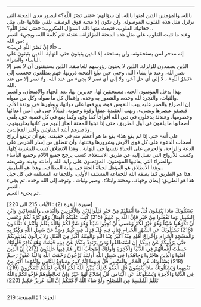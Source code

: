 ------------------------------------------------------------------------

بالله، والمؤمنين الذين آمنوا بالله. إن سؤالهم: «مَتى نَصْرُ اللَّهِ؟» ليصور مدى
المحنة التي تزلزل مثل هذه القلوب الموصولة. ولن تكون إلا محنة فوق الوصف،
تلقي ظلالها على مثل هاتيك القلوب، فتبعث منها ذلك السؤال المكروب: «مَتى
نَصْرُ اللَّهِ؟» ..  
وعند ما تثبت القلوب على مثل هذه المحنة المزلزلة.. عندئذ تتم كلمة الله،
ويجيء النصر من الله:  
«أَلا إِنَّ نَصْرَ اللَّهِ قَرِيبٌ» ..  
إنه مدخر لمن يستحقونه. ولن يستحقه إلا الذين يثبتون حتى النهاية. الذين
يثبتون على البأساء والضراء.  
الذين يصمدون للزلزلة. الذين لا يحنون رؤوسهم للعاصفة. الذين يستيقنون أن
لا نصر إلا نصر الله، وعند ما يشاء الله. وحتى حين تبلغ المحنة ذروتها، فهم
يتطلعون فحسب إلى «نَصْرُ اللَّهِ» ، لا إلى أي حل آخر، ولا إلى أي نصر لا يجيء
من عند الله. ولا نصر إلا من عند الله.  
بهذا يدخل المؤمنون الجنة، مستحقين لها، جديرين بها، بعد الجهاد والامتحان،
والصبر والثبات، والتجرد لله وحده، والشعور به وحده، وإغفال كل ما سواه وكل
من سواه.  
إن الصراع والصبر عليه يهب النفوس قوة، ويرفعها على ذواتها، ويطهرها في
بوتقة الألم، فيصفو عنصرها ويضيء، ويهب العقيدة عمقاً وقوة وحيوية، فتتلألأ
حتى في أعين أعدائها وخصومها. وعندئذ يدخلون في دين الله أفواجاً كما وقع،
وكما يقع في كل قضية حق، يلقى أصحابها ما يلقون في أول الطريق، حتى إذا
ثبتوا للمحنة انحاز إليهم من كانوا يحاربونهم، وناصرهم أشد المناوئين وأكبر
المعاندين..  
على أنه- حتى إذا لم يقع هذا- يقع ما هو أعظم منه في حقيقته. يقع أن ترتفع
أرواح أصحاب الدعوة على كل قوى الأرض وشرورها وفتنتها، وأن تنطلق من إسار
الحرص على الدعة والراحة، والحرص على الحياة نفسها في النهاية.. وهذا
الانطلاق كسب للبشرية كلها، وكسب للأرواح التي تصل إليه عن طريق الاستعلاء.
كسب يرجح جميع الآلام وجميع البأساء والضراء التي يعانيها المؤمنون،
المؤتمنون على راية الله وأمانته ودينه وشريعته.  
وهذا الانطلاق هو المؤهل لحياة الجنة في نهاية المطاف.. وهذا هو الطريق..  
هذا هو الطريق كما يصفه الله للجماعة المسلمة الأولى، وللجماعة المسلمة في
كل جيل.  
هذا هو الطريق: إيمان وجهاد.. ومحنة وابتلاء. وصبر وثبات.. وتوجه إلى الله
وحده. ثم يجيء النصر.  
ثم يجيء النعيم..  
  
\[سورة البقرة (2) : الآيات 215 الى 220\]  
يَسْئَلُونَكَ ماذا يُنْفِقُونَ قُلْ ما أَنْفَقْتُمْ مِنْ خَيْرٍ فَلِلْوالِدَيْنِ وَالْأَقْرَبِينَ وَالْيَتامى
وَالْمَساكِينِ وَابْنِ السَّبِيلِ وَما تَفْعَلُوا مِنْ خَيْرٍ فَإِنَّ اللَّهَ بِهِ عَلِيمٌ (215) كُتِبَ عَلَيْكُمُ
الْقِتالُ وَهُوَ كُرْهٌ لَكُمْ وَعَسى أَنْ تَكْرَهُوا شَيْئاً وَهُوَ خَيْرٌ لَكُمْ وَعَسى أَنْ تُحِبُّوا شَيْئاً
وَهُوَ شَرٌّ لَكُمْ وَاللَّهُ يَعْلَمُ وَأَنْتُمْ لا تَعْلَمُونَ (216) يَسْئَلُونَكَ عَنِ الشَّهْرِ الْحَرامِ قِتالٍ
فِيهِ قُلْ قِتالٌ فِيهِ كَبِيرٌ وَصَدٌّ عَنْ سَبِيلِ اللَّهِ وَكُفْرٌ بِهِ وَالْمَسْجِدِ الْحَرامِ وَإِخْراجُ أَهْلِهِ
مِنْهُ أَكْبَرُ عِنْدَ اللَّهِ وَالْفِتْنَةُ أَكْبَرُ مِنَ الْقَتْلِ وَلا يَزالُونَ يُقاتِلُونَكُمْ حَتَّى يَرُدُّوكُمْ
عَنْ دِينِكُمْ إِنِ اسْتَطاعُوا وَمَنْ يَرْتَدِدْ مِنْكُمْ عَنْ دِينِهِ فَيَمُتْ وَهُوَ كافِرٌ فَأُولئِكَ حَبِطَتْ
أَعْمالُهُمْ فِي الدُّنْيا وَالْآخِرَةِ وَأُولئِكَ أَصْحابُ النَّارِ هُمْ فِيها خالِدُونَ (217) إِنَّ
الَّذِينَ آمَنُوا وَالَّذِينَ هاجَرُوا وَجاهَدُوا فِي سَبِيلِ اللَّهِ أُولئِكَ يَرْجُونَ رَحْمَتَ اللَّهِ
وَاللَّهُ غَفُورٌ رَحِيمٌ (218) يَسْئَلُونَكَ عَنِ الْخَمْرِ وَالْمَيْسِرِ قُلْ فِيهِما إِثْمٌ كَبِيرٌ وَمَنافِعُ
لِلنَّاسِ وَإِثْمُهُما أَكْبَرُ مِنْ نَفْعِهِما وَيَسْئَلُونَكَ ماذا يُنْفِقُونَ قُلِ الْعَفْوَ كَذلِكَ يُبَيِّنُ
اللَّهُ لَكُمُ الْآياتِ لَعَلَّكُمْ تَتَفَكَّرُونَ (219)  
فِي الدُّنْيا وَالْآخِرَةِ وَيَسْئَلُونَكَ عَنِ الْيَتامى قُلْ إِصْلاحٌ لَهُمْ خَيْرٌ وَإِنْ تُخالِطُوهُمْ
فَإِخْوانُكُمْ وَاللَّهُ يَعْلَمُ الْمُفْسِدَ مِنَ الْمُصْلِحِ وَلَوْ شاءَ اللَّهُ لَأَعْنَتَكُمْ إِنَّ اللَّهَ عَزِيزٌ
حَكِيمٌ (220)

------------------------------------------------------------------------

الجزء: 1 ¦ الصفحة: 219
